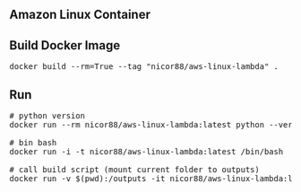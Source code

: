 ## Amazon Linux Container

## Build Docker Image
<pre>
docker build --rm=True --tag "nicor88/aws-linux-lambda" .
</pre>

## Run
<pre># python version
docker run --rm nicor88/aws-linux-lambda:latest python --version

# bin bash
docker run -i -t nicor88/aws-linux-lambda:latest /bin/bash

# call build script (mount current folder to outputs)
docker run -v $(pwd):/outputs -it nicor88/aws-linux-lambda:latest /bin/bash /outputs/build.sh
</pre>
